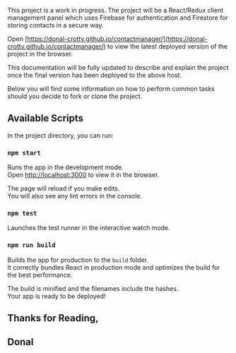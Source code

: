 This project is a work in progress.
The project will be a React/Redux client management panel which uses Firebase for authentication and Firestore for storing contacts in a secure way.

Open [https://donal-crotty.github.io/contactmanager/](https://donal-crotty.github.io/contactmanager/) to view the latest deployed version of the project in the browser.

This documentation will be fully updated to describe and explain the project once the final version has been deployed to the above host.

Below you will find some information on how to perform common tasks should you decide to fork or clone the project.<br>
## Available Scripts

In the project directory, you can run:

### `npm start`

Runs the app in the development mode.<br>
Open [http://localhost:3000](http://localhost:3000) to view it in the browser.

The page will reload if you make edits.<br>
You will also see any lint errors in the console.

### `npm test`

Launches the test runner in the interactive watch mode.<br>


### `npm run build`

Builds the app for production to the `build` folder.<br>
It correctly bundles React in production mode and optimizes the build for the best performance.

The build is minified and the filenames include the hashes.<br>
Your app is ready to be deployed!


## Thanks for Reading,
## Donal

